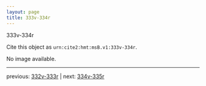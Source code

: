 ```yaml
---
layout: page
title: 333v-334r
---
```


333v-334r

Cite this object as `urn:cite2:hmt:msB.v1:333v-334r`.

No image available. 



---

previous: [332v-333r](../332v-333r/) | next: [334v-335r](../334v-335r/)